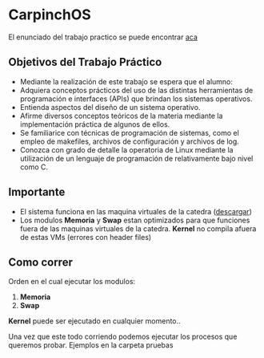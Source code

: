 # CarpinchOS

El enunciado del trabajo practico se puede encontrar [aca](https://docs.google.com/document/d/1BDpr5lfzOAqmOOgcAVg6rUqvMPUfCpMSz1u1J_Vjtac/edit# "aca")

## Objetivos del Trabajo Práctico

- Mediante la realización de este trabajo se espera que el alumno:
- Adquiera conceptos prácticos del uso de las distintas herramientas de programación e interfaces (APIs) que brindan los sistemas operativos.
- Entienda aspectos del diseño de un sistema operativo.
- Afirme diversos conceptos teóricos de la materia mediante la implementación práctica de algunos de ellos.
- Se familiarice con técnicas de programación de sistemas, como el empleo de makefiles, archivos de configuración y archivos de log.
- Conozca con grado de detalle la operatoria de Linux mediante la utilización de un lenguaje de programación de relativamente bajo nivel como C.


## Importante

- El sistema funciona en las maquina virtuales de la catedra ([descargar](https://www.utnso.com.ar/recursos/maquinas-virtuales/ "descargar"))
- Los modulos **Memoria** y **Swap** estan optimizados para que funciones fuera de las maquinas virtuales de la catedra. **Kernel** no compila afuera de estas VMs (errores con header files)

## Como correr

Orden en el cual ejecutar los modulos:
1.  **Memoria**
2. **Swap**

**Kernel** puede ser ejecutado en cualquier momento..

Una vez que este todo corriendo podemos ejecutar los procesos que queremos probar. Ejemplos en la carpeta pruebas

